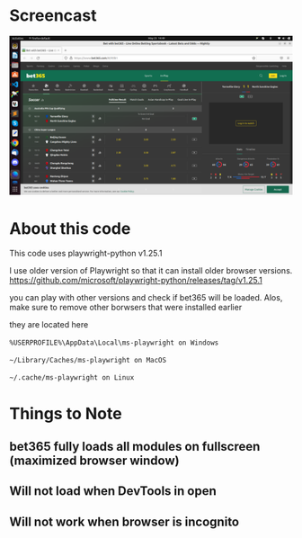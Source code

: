# Screencast
[![Watch the video](./Screenshot.png)](https://youtu.be/tNNmkwNACho)

# About this code

This code uses playwright-python v1.25.1

I use older version of Playwright so that it can install older browser versions.
https://github.com/microsoft/playwright-python/releases/tag/v1.25.1

you can play with other versions and check if bet365 will be loaded.
Alos, make sure to remove other borwsers that were installed earlier

they are located here

`%USERPROFILE%\AppData\Local\ms-playwright on Windows`

`~/Library/Caches/ms-playwright on MacOS`

`~/.cache/ms-playwright on Linux`

# Things to Note
## bet365 fully loads all modules  on fullscreen (maximized browser window)
## Will not load when DevTools in open
## Will not work when browser is incognito
